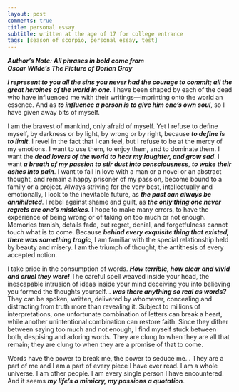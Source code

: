 ```yaml
---
layout: post
comments: true
title: personal essay
subtitle: written at the age of 17 for college entrance
tags: [season of scorpio, personal essay, test] 
---
```

 ***Author’s Note: All phrases in bold come from  
 Oscar Wilde’s *The Picture of Dorian Gray**** 

***I represent to you all the sins you never had the courage to commit; all the great heroines of the world in one.*** I have been shaped by each of the dead who have influenced me with their writings—imprinting onto the world an essence. And as ***to influence a person is to give him one’s own soul***, so I have given away bits of myself.   


I am the bravest of mankind, only afraid of myself. Yet I refuse to define myself, by darkness or by light, by wrong or by right, because ***to define is to limit***. I revel in the fact that I can feel, but I refuse to be at the mercy of my emotions. I want to use them, to enjoy them, and to dominate them. I want the ***dead lovers of the world to hear my laughter, and grow sad***. I want ***a breath of my passion to stir dust into consciousness***, ***to wake their ashes into pain***. I want to fall in love with a man or a novel or an abstract thought, and remain a happy prisoner of my passion, become bound to a family or a project. Always striving for the very best, intellectually and emotionally, I look to the inevitable future, as ***the past can always be annihilated***. I rebel against shame and guilt, as ***the only thing one never regrets are one’s mistakes***. I hope to make many errors, to have the experience of being wrong or of taking on too much or not enough. Memories tarnish, details fade, but regret, denial, and forgetfulness cannot touch what is to come. 
Because ***behind every exquisite thing that existed, there was something tragic***, I am familiar with the special relationship held by beauty and misery. I am the triumph of thought, the antithesis of every accepted notion.   


I take pride in the consumption of words. ***How terrible, how clear and vivid and cruel they were!*** The careful spell weaved inside your head, the inescapable intrusion of ideas inside your mind deceiving you into believing you formed the thoughts yourself... ***was there anything so real as words?*** They can be spoken, written, delivered by whomever, concealing and distracting from truth more than revealing it. Subject to millions of interpretations, one unfortunate combination of letters can break a heart, while another unintentional combination can restore faith. Since they dither between saying too much and not enough, I find myself stuck between both, despising and adoring words. They are clung to when they are all that remain; they are clung to when they are a promise of that to come.   


Words have the power to break me, the power to seduce me... They are a part of me and I am a part of every piece I have ever read. I am a whole universe. I am other people. I am every single person I have encountered. And it seems ***my life’s a mimicry, my passions a quotation***.   

